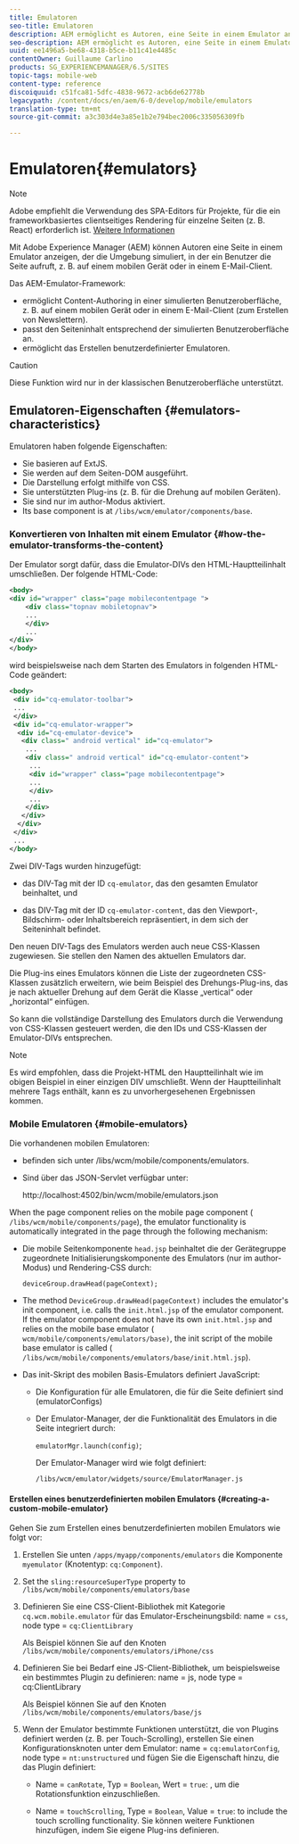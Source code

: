 ```yaml
---
title: Emulatoren
seo-title: Emulatoren
description: AEM ermöglicht es Autoren, eine Seite in einem Emulator anzuzeigen, der die Umgebung simuliert, in der ein Benutzer die Seite aufruft.
seo-description: AEM ermöglicht es Autoren, eine Seite in einem Emulator anzuzeigen, der die Umgebung simuliert, in der ein Benutzer die Seite aufruft.
uuid: ee1496a5-be68-4318-b5ce-b11c41e4485c
contentOwner: Guillaume Carlino
products: SG_EXPERIENCEMANAGER/6.5/SITES
topic-tags: mobile-web
content-type: reference
discoiquuid: c51fca81-5dfc-4838-9672-acb6de62778b
legacypath: /content/docs/en/aem/6-0/develop/mobile/emulators
translation-type: tm+mt
source-git-commit: a3c303d4e3a85e1b2e794bec2006c335056309fb

---
```



# Emulatoren{#emulators}

>[!NOTE]
>
>Adobe empfiehlt die Verwendung des SPA-Editors für Projekte, für die ein frameworkbasiertes clientseitiges Rendering für einzelne Seiten (z. B. React) erforderlich ist. [Weitere Informationen](/help/sites-developing/spa-overview.md)

Mit Adobe Experience Manager (AEM) können Autoren eine Seite in einem Emulator anzeigen, der die Umgebung simuliert, in der ein Benutzer die Seite aufruft, z. B. auf einem mobilen Gerät oder in einem E-Mail-Client.

Das AEM-Emulator-Framework:

* ermöglicht Content-Authoring in einer simulierten Benutzeroberfläche, z. B. auf einem mobilen Gerät oder in einem E-Mail-Client (zum Erstellen von Newslettern).
* passt den Seiteninhalt entsprechend der simulierten Benutzeroberfläche an.
* ermöglicht das Erstellen benutzerdefinierter Emulatoren.

>[!CAUTION]
>
>Diese Funktion wird nur in der klassischen Benutzeroberfläche unterstützt.

## Emulatoren-Eigenschaften {#emulators-characteristics}

Emulatoren haben folgende Eigenschaften:

* Sie basieren auf ExtJS.
* Sie werden auf dem Seiten-DOM ausgeführt.
* Die Darstellung erfolgt mithilfe von CSS.
* Sie unterstützten Plug-ins (z. B. für die Drehung auf mobilen Geräten).
* Sie sind nur im author-Modus aktiviert.
* Its base component is at `/libs/wcm/emulator/components/base`.

### Konvertieren von Inhalten mit einem Emulator {#how-the-emulator-transforms-the-content}

Der Emulator sorgt dafür, dass die Emulator-DIVs den HTML-Hauptteilinhalt umschließen. Der folgende HTML-Code:

```xml
<body>
<div id="wrapper" class="page mobilecontentpage ">
    <div class="topnav mobiletopnav">
    ...
    </div>
    ...
</div>
</body>
```

wird beispielsweise nach dem Starten des Emulators in folgenden HTML-Code geändert:

```xml
<body>
 <div id="cq-emulator-toolbar">
 ...
 </div>
 <div id="cq-emulator-wrapper">
  <div id="cq-emulator-device">
   <div class=" android vertical" id="cq-emulator">
    ...
    <div class=" android vertical" id="cq-emulator-content">
     ...
     <div id="wrapper" class="page mobilecontentpage">
     ...
     </div>
     ...
    </div>
   </div>
  </div>
 </div>
 ...
</body>
```

Zwei DIV-Tags wurden hinzugefügt:

* das DIV-Tag mit der ID `cq-emulator`, das den gesamten Emulator beinhaltet, und

* das DIV-Tag mit der ID `cq-emulator-content`, das den Viewport-, Bildschirm- oder Inhaltsbereich repräsentiert, in dem sich der Seiteninhalt befindet.

Den neuen DIV-Tags des Emulators werden auch neue CSS-Klassen zugewiesen. Sie stellen den Namen des aktuellen Emulators dar.

Die Plug-ins eines Emulators können die Liste der zugeordneten CSS-Klassen zusätzlich erweitern, wie beim Beispiel des Drehungs-Plug-ins, das je nach aktueller Drehung auf dem Gerät die Klasse „vertical“ oder „horizontal“ einfügen.

So kann die vollständige Darstellung des Emulators durch die Verwendung von CSS-Klassen gesteuert werden, die den IDs und CSS-Klassen der Emulator-DIVs entsprechen.

>[!NOTE]
>
>Es wird empfohlen, dass die Projekt-HTML den Hauptteilinhalt wie im obigen Beispiel in einer einzigen DIV umschließt. Wenn der Hauptteilinhalt mehrere Tags enthält, kann es zu unvorhergesehenen Ergebnissen kommen.

### Mobile Emulatoren {#mobile-emulators}

Die vorhandenen mobilen Emulatoren:

* befinden sich unter /libs/wcm/mobile/components/emulators.
* Sind über das JSON-Servlet verfügbar unter:

   http://localhost:4502/bin/wcm/mobile/emulators.json

When the page component relies on the mobile page component ( `/libs/wcm/mobile/components/page`), the emulator functionality is automatically integrated in the page through the following mechanism:

* Die mobile Seitenkomponente `head.jsp` beinhaltet die der Gerätegruppe zugeordnete Initialisierungskomponente des Emulators (nur im author-Modus) und Rendering-CSS durch:

   `deviceGroup.drawHead(pageContext);`

* The method `DeviceGroup.drawHead(pageContext)` includes the emulator&#39;s init component, i.e. calls the `init.html.jsp` of the emulator component. If the emulator component does not have its own `init.html.jsp` and relies on the mobile base emulator ( `wcm/mobile/components/emulators/base)`, the init script of the mobile base emulator is called ( `/libs/wcm/mobile/components/emulators/base/init.html.jsp`).

* Das init-Skript des mobilen Basis-Emulators definiert JavaScript:

   * Die Konfiguration für alle Emulatoren, die für die Seite definiert sind (emulatorConfigs)
   * Der Emulator-Manager, der die Funktionalität des Emulators in die Seite integriert durch:

      `emulatorMgr.launch(config)`;

      Der Emulator-Manager wird wie folgt definiert:

      `/libs/wcm/emulator/widgets/source/EmulatorManager.js`

#### Erstellen eines benutzerdefinierten mobilen Emulators {#creating-a-custom-mobile-emulator}

Gehen Sie zum Erstellen eines benutzerdefinierten mobilen Emulators wie folgt vor:

1. Erstellen Sie unten `/apps/myapp/components/emulators` die Komponente `myemulator` (Knotentyp: 
     `cq:Component`).

1. Set the `sling:resourceSuperType` property to `/libs/wcm/mobile/components/emulators/base`

1. Definieren Sie eine CSS-Client-Bibliothek mit Kategorie `cq.wcm.mobile.emulator` für das Emulator-Erscheinungsbild: name = `css`, node type = `cq:ClientLibrary`

   Als Beispiel können Sie auf den Knoten `/libs/wcm/mobile/components/emulators/iPhone/css`

1. Definieren Sie bei Bedarf eine JS-Client-Bibliothek, um beispielsweise ein bestimmtes Plugin zu definieren: name = js, node type = cq:ClientLibrary

   Als Beispiel können Sie auf den Knoten `/libs/wcm/mobile/components/emulators/base/js`

1. Wenn der Emulator bestimmte Funktionen unterstützt, die von Plugins definiert werden (z. B. per Touch-Scrolling), erstellen Sie einen Konfigurationsknoten unter dem Emulator: name = `cq:emulatorConfig`, node type = `nt:unstructured` und fügen Sie die Eigenschaft hinzu, die das Plugin definiert:

   * Name = `canRotate`, Typ = `Boolean`, Wert = `true`: , um die Rotationsfunktion einzuschließen.

   * Name = `touchScrolling`, Type = `Boolean`, Value = `true`: to include the touch scrolling functionality.
   Sie können weitere Funktionen hinzufügen, indem Sie eigene Plug-ins definieren.

